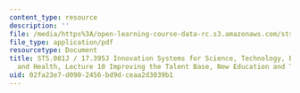 ```yaml
---
content_type: resource
description: ''
file: /media/https%3A/open-learning-course-data-rc.s3.amazonaws.com/sts-081-innovation-systems-for-science-technology-energy-manufacturing-and-health-spring-2017/02fa23e7d0902456bd9dceaa2d3039b1_MITSTS_081JS17_lec11.pdf
file_type: application/pdf
resourcetype: Document
title: STS.081J / 17.395J Innovation Systems for Science, Technology, Energy, Manufacturing,
  and Health, Lecture 10 Improving the Talent Base, New Education and Training Models
uid: 02fa23e7-d090-2456-bd9d-ceaa2d3039b1
---
```

